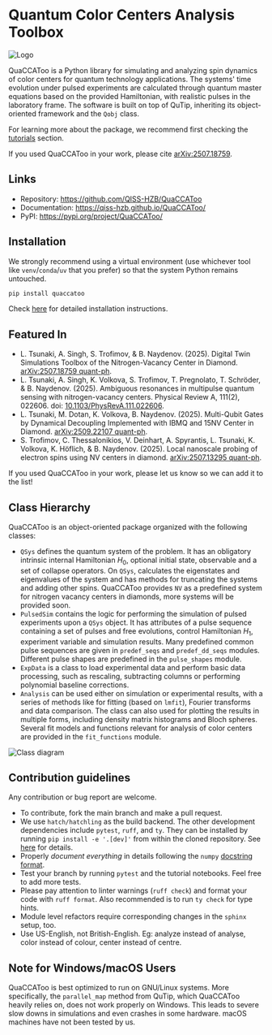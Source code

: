 # Quantum Color Centers Analysis Toolbox
![Logo](./docs/QuaCCAToo_logo.svg)

QuaCCAToo is a Python library for simulating and analyzing spin dynamics of color centers for quantum technology applications.
The systems' time evolution under pulsed experiments are calculated through quantum master equations based on the provided Hamiltonian, with realistic pulses in the laboratory frame. 
The software is built on top of QuTip, inheriting its object-oriented framework and the `Qobj` class.

For learning more about the package, we recommend first checking the [tutorials](https://qiss-hzb.github.io/QuaCCAToo/tutorials.html) section.

If you used QuaCCAToo in your work, please cite [arXiv:2507.18759](https://arxiv.org/abs/2507.18759).

## Links
- Repository: https://github.com/QISS-HZB/QuaCCAToo
- Documentation: https://qiss-hzb.github.io/QuaCCAToo/
- PyPI: https://pypi.org/project/QuaCCAToo/

## Installation

We strongly recommend using a virtual environment (use whichever tool like `venv`/`conda`/`uv` that you prefer) so that the system Python remains untouched.

``` sh
pip install quaccatoo
```

Check [here](https://qiss-hzb.github.io/QuaCCAToo/installation.html) for detailed installation instructions.

## Featured In

- L. Tsunaki, A. Singh, S. Trofimov, & B. Naydenov. (2025). Digital Twin Simulations Toolbox of the Nitrogen-Vacancy Center in Diamond. [arXiv:2507.18759 quant-ph](https://arxiv.org/abs/2507.18759).
- L. Tsunaki, A. Singh, K. Volkova, S. Trofimov, T. Pregnolato, T. Schröder, & B. Naydenov. (2025). Ambiguous resonances in multipulse quantum sensing with nitrogen-vacancy centers. Physical Review A, 111(2), 022606. doi: [10.1103/PhysRevA.111.022606](https://journals.aps.org/pra/abstract/10.1103/PhysRevA.111.022606).
- L. Tsunaki, M. Dotan, K. Volkova, B. Naydenov. (2025). Multi-Qubit Gates by Dynamical Decoupling Implemented with IBMQ and 15NV Center in Diamond. [arXiv:2509.22107 quant-ph](https://arxiv.org/abs/2509.22107).
- S. Trofimov, C. Thessalonikios, V. Deinhart, A. Spyrantis, L. Tsunaki, K. Volkova, K. Höflich, & B. Naydenov. (2025). Local nanoscale probing of electron spins using NV centers in diamond. [arXiv:2507.13295 quant-ph](https://arxiv.org/abs/2507.13295).

If you used QuaCCAToo in your work, please let us know so we can add it to the list!

## Class Hierarchy

QuaCCAToo is an object-oriented package organized with the following classes:
- `QSys` defines the quantum system of the problem. It has an obligatory intrinsic internal Hamiltonian $H_0$, optional initial state, observable and a set of collapse operators.
On `QSys`, calculates the eigenstates and eigenvalues of the system and has methods for truncating the systems and adding other spins.
QuaCCAToo provides `NV` as a predefined system for nitrogen vacancy centers in diamonds, more systems will be provided soon.
- `PulsedSim` contains the logic for performing the simulation of pulsed experiments upon a `QSys` object.
It has attributes of a pulse sequence containing a set of pulses and free evolutions, control Hamiltonian $H_1$, experiment variable and simulation results. Many predefined common pulse sequences are given in `predef_seqs` and `predef_dd_seqs` modules.
Different pulse shapes are predefined in the `pulse_shapes` module.
- `ExpData` is a class to load experimental data and perform basic data processing, such as rescaling, subtracting columns or performing polynomial baseline corrections.
- `Analysis` can be used either on simulation or experimental results, with a series of methods like for fitting (based on `lmfit`), Fourier transforms and data comparison.
The class can also used for plotting the results in multiple forms, including density matrix histograms and Bloch spheres.
Several fit models and functions relevant for analysis of color centers are provided in the `fit_functions` module.

![Class diagram](./docs/class_diagram.svg)

## Contribution guidelines

Any contribution or bug report are welcome.

- To contribute, fork the main branch and make a pull request.
- We use `hatch/hatchling` as the build backend. The other development dependencies include `pytest`, `ruff`,
  and `ty`. They can be installed by running `pip install -e '.[dev]'` from within the cloned repository. See
  [here](https://qiss-hzb.github.io/QuaCCAToo/installation.html) for details.
- Properly _document everything_ in details following the `numpy` [docstring
  format](https://numpydoc.readthedocs.io/en/latest/format.html#docstring-standard).
- Test your branch by running `pytest` and the tutorial notebooks. Feel free to add more tests.
- Please pay attention to linter warnings (`ruff check`) and format your code with `ruff format`. Also
  recommended is to run `ty check` for type hints.
- Module level refactors require corresponding changes in the `sphinx` setup, too.
- Use US-English, not British-English. Eg: analyze instead of analyse, color instead of colour, center
  instead of centre.
  
## Note for Windows/macOS Users

QuaCCAToo is best optimized to run on GNU/Linux systems. More specifically, the `parallel_map` method from
QuTip, which QuaCCAToo heavily relies on, does not work properly on Windows. This leads to severe slow downs
in simulations and even crashes in some hardware. macOS machines have not been tested by us.
